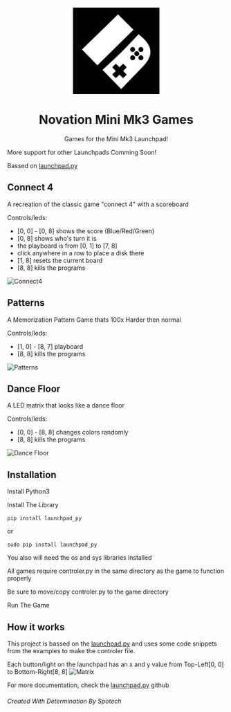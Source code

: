 <p align="center"><img src="https://raw.githubusercontent.com/SpotechYT/Novation-Mini-Mk3-Games/main/images/Logo.jpg" height="200"></p>
<h1 align="center">Novation Mini Mk3 Games</h1>
<p align="center">Games for the Mini Mk3 Launchpad!</p>

More support for other Launchpads Comming Soon!

Bassed on [launchpad.py](https://github.com/FMMT666/launchpad.py)

## Connect 4
A recreation of the classic game "connect 4" with a scoreboard

Controls/leds:
- [0, 0] - [0, 8] shows the score (Blue/Red/Green)
- [0, 8] shows who's turn it is
- the playboard is from [0, 1] to [7, 8]
- click anywhere in a row to place a disk there
- [1, 8] resets the current board
- [8, 8] kills the programs

![Connect4](https://raw.githubusercontent.com/SpotechYT/Novation-Mini-Mk3-Games/main/Connect4/example.gif)

## Patterns
A Memorization Pattern Game thats 100x Harder then normal

Controls/leds:
- [1, 0] - [8, 7] playboard
- [8, 8] kills the programs

![Patterns](https://raw.githubusercontent.com/SpotechYT/Novation-Mini-Mk3-Games/main/Patterns/example.gif)

## Dance Floor
A LED matrix that looks like a dance floor

Controls/leds:
- [0, 0] - [8, 8] changes colors randomly
- [8, 8] kills the programs

![Dance Floor](https://raw.githubusercontent.com/SpotechYT/Novation-Mini-Mk3-Games/main/DanceFloor/example.gif)

## Installation
Install Python3

Install The Library
```
pip install launchpad_py
```
or
```
sudo pip install launchpad_py
```

You also will need the os and sys libraries installed

All games require controler.py in the same directory as the game to function properly

Be sure to move/copy controler.py to the game directory

Run The Game

## How it works
This project is bassed on the [launchpad.py](https://github.com/FMMT666/launchpad.py) and uses some code snippets from the examples to make the controler file.

Each button/light on the launchpad has an x and y value from Top-Left[0, 0] to Bottom-Right[8, 8]
![Matrix](https://raw.githubusercontent.com/SpotechYT/Novation-Mini-Mk3-Games/refs/heads/main/images/Matrix.jpg)

For more documentation, check the [launchpad.py](https://github.com/FMMT666/launchpad.py) github 

###### Created With Determination By Spotech

